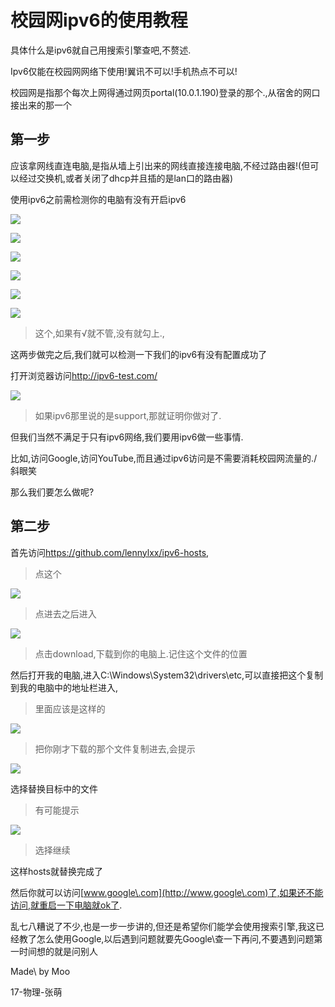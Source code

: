 校园网ipv6的使用教程
====================

具体什么是ipv6就自己用搜索引擎查吧,不赘述.

Ipv6仅能在校园网网络下使用!翼讯不可以!手机热点不可以!

校园网是指那个每次上网得通过网页portal(10.0.1.190)登录的那个.,从宿舍的网口接出来的那一个

**第一步**
----------

应该拿网线直连电脑,是指从墙上引出来的网线直接连接电脑,不经过路由器!(但可以经过交换机,或者关闭了dhcp并且插的是lan口的路由器)

使用ipv6之前需检测你的电脑有没有开启ipv6

![](Image/校园网ipv6/e40e4d64398684ef092117cd0add98f2.png)

![](Image/校园网ipv6/a1b2bd1c3495a98792d0880f33f67895.png)

![](Image/校园网ipv6/c54c0ffba366d2ffdfb34cea9a3dfb3e.png)

![](Image/校园网ipv6/baf2fb8495faf3695526da38726ad676.png)

![](Image/校园网ipv6/507e0fef24d330a07e78f4cdf02590cd.png)

![](Image/校园网ipv6/a0a6b13beeaf9d39c4659689a1b2a728.png)

>   这个,如果有√就不管,没有就勾上.,

这两步做完之后,我们就可以检测一下我们的ipv6有没有配置成功了

打开浏览器访问<http://ipv6-test.com/>

![](Image/校园网ipv6/3f27a9dc200b4b5e3c06822cb1fd6023.png)

>   如果ipv6那里说的是support,那就证明你做对了.

但我们当然不满足于只有ipv6网络,我们要用ipv6做一些事情.

比如,访问Google\,访问YouTube\,而且通过ipv6访问是不需要消耗校园网流量的./斜眼笑

那么我们要怎么做呢?

**第二步**
----------

首先访问<https://github.com/lennylxx/ipv6-hosts>,

>   点这个

![](Image/校园网ipv6/cbfa36df625b242b735eeaab09c02534.png)

>   点进去之后进入

![](Image/校园网ipv6/caa62e4f3e4a16eb09b121c74f284320.png)

>   点击download,下载到你的电脑上.记住这个文件的位置

然后打开我的电脑,进入C:\\Windows\\System32\\drivers\\etc,可以直接把这个复制到我的电脑中的地址栏进入,

>   里面应该是这样的

![](Image/校园网ipv6/0405c442fa2574f4ca4434d0f680fc45.png)

>   把你刚才下载的那个文件复制进去,会提示

![](Image/校园网ipv6/19f6341d0d8cd5238aa63e0148cebf47.png)

选择替换目标中的文件

>   有可能提示

![](Image/校园网ipv6/ce642ab31044bae7a0e1cedca8027da3.png)


>   选择继续

这样hosts就替换完成了

然后你就可以访问[www.google\.com](http://www.google\.com)了,如果还不能访问,就重启一下电脑就ok了.

乱七八糟说了不少,也是一步一步讲的,但还是希望你们能学会使用搜索引擎,我这已经教了怎么使用Google\,以后遇到问题就要先Google\查一下再问,不要遇到问题第一时间想的就是问别人

Made\ by Moo

17-物理-张萌
